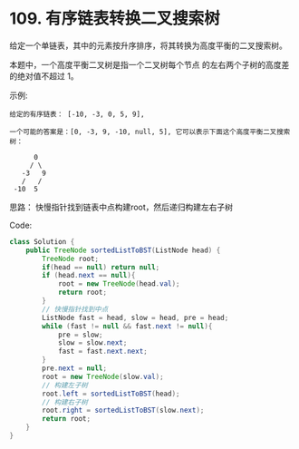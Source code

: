 # 109. 有序链表转换二叉搜索树

给定一个单链表，其中的元素按升序排序，将其转换为高度平衡的二叉搜索树。

本题中，一个高度平衡二叉树是指一个二叉树每个节点 的左右两个子树的高度差的绝对值不超过 1。

示例:
```
给定的有序链表： [-10, -3, 0, 5, 9],

一个可能的答案是：[0, -3, 9, -10, null, 5], 它可以表示下面这个高度平衡二叉搜索树：

      0
     / \
   -3   9
   /   /
 -10  5
 ```
思路：
快慢指针找到链表中点构建root，然后递归构建左右子树

 Code:
```java
class Solution {
    public TreeNode sortedListToBST(ListNode head) {
        TreeNode root;
        if(head == null) return null;
        if (head.next == null){ 
            root = new TreeNode(head.val);
            return root;
        }
        // 快慢指针找到中点
        ListNode fast = head, slow = head, pre = head;
        while (fast != null && fast.next != null){
            pre = slow;
            slow = slow.next;
            fast = fast.next.next;
        }
        pre.next = null;
        root = new TreeNode(slow.val);
        // 构建左子树
        root.left = sortedListToBST(head);
        // 构建右子树
        root.right = sortedListToBST(slow.next);
        return root;
    }
}
```

